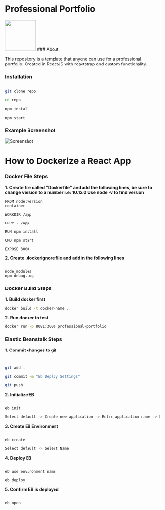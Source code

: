 # Professional Portfolio
<img src="https://cdn4.iconfinder.com/data/icons/logos-3/600/React.js_logo-512.png" width="100" height="100" />
### About

This repository is a template that anyone can use for a professional portfolio. Created in ReactJS with reactstrap and custom functionality.

### Installation

```sh

git clone repo

cd repo

npm install

npm start

```

### Example Screenshot
![Screenshot](https://github.com/ryanlb777/Professional-Portfolio/blob/master/src/images/Capture.PNG)



# How to Dockerize a React App

### Docker File Steps

__1. Create file called "Dockerfile" and add the following lines, be sure to change version to a number i.e: 10.12.0
Use node -v to find version__

```
FROM node:version
container .

WORKDIR /app

COPY . /app

RUN npm install

CMD npm start

EXPOSE 3000
```

__2. Create .dockerignore file and add in the following lines__

```sh

node_modules
npm-debug.log

```


### Docker Build Steps

__1. Build docker first__

```sh
docker build -t docker-name .
```
__2. Run docker to test.__

```sh
docker run -p 8081:3000 professional-portfolio
```

### Elastic Beanstalk Steps

__1. Commit changes to git__
```sh


git add .

git commit -m "Eb Deploy Settings"

git push
```

__2. Initialize EB__
```sh

eb init 

Select default -> Create new application -> Enter application name -> Setup ssh
```
__3. Create EB Environment__
```sh

eb create

Select default -> Select Name
```
__4. Deploy EB__
```sh

eb use environment name

eb deploy
```
__5. Confirm EB is deployed__
```sh

eb open

```
